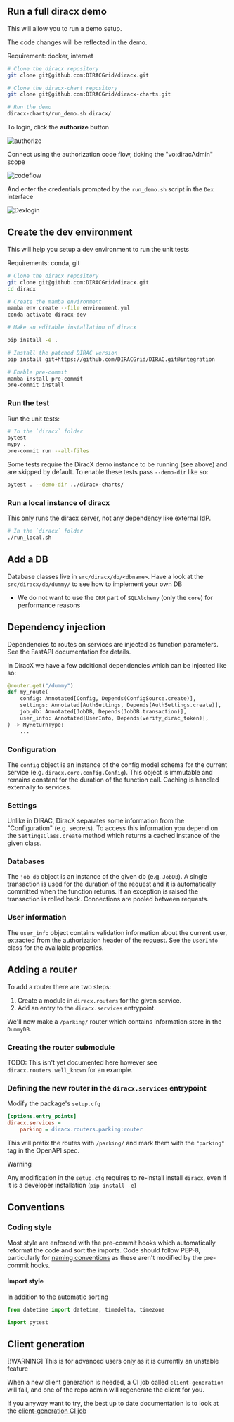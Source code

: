## Run a full diracx demo

This will allow you to run a demo setup.

The code changes will be reflected in the demo.

Requirement: docker, internet

```bash
# Clone the diracx repository
git clone git@github.com:DIRACGrid/diracx.git

# Clone the diracx-chart repository
git clone git@github.com:DIRACGrid/diracx-charts.git

# Run the demo
diracx-charts/run_demo.sh diracx/
```

To login, click the **authorize** button

![authorize](login_demo_1.png)

Connect using the authorization code flow, ticking the "vo:diracAdmin" scope

![codeflow](login_demo_2.png)

And enter the credentials prompted by the `run_demo.sh` script in the `Dex` interface

![Dexlogin](login_demo_3.png)

## Create the dev environment

This will help you setup a dev environment to run the unit tests

Requirements: conda, git

```bash
# Clone the diracx repository
git clone git@github.com:DIRACGrid/diracx.git
cd diracx

# Create the mamba environment
mamba env create --file environment.yml
conda activate diracx-dev

# Make an editable installation of diracx

pip install -e .

# Install the patched DIRAC version
pip install git+https://github.com/DIRACGrid/DIRAC.git@integration

# Enable pre-commit
mamba install pre-commit
pre-commit install
```

### Run the test

Run the unit tests:

```bash
# In the `diracx` folder
pytest
mypy .
pre-commit run --all-files
```

Some tests require the DiracX demo instance to be running (see above) and are skipped by default.
To enable these tests pass `--demo-dir` like so:

```bash
pytest . --demo-dir ../diracx-charts/
```

### Run a local instance of diracx

This only runs the diracx server, not any dependency like external IdP.


```bash
# In the `diracx` folder
./run_local.sh
```


## Add a DB

Database classes live in `src/diracx/db/<dbname>`. Have a look at the `src/diracx/db/dummy/` to see how to implement your own DB

* We do not want to use the `ORM` part of `SQLAlchemy` (only the `core`) for performance reasons


## Dependency injection

Dependencies to routes on services are injected as function parameters.
See the FastAPI documentation for details.

In DiracX we have a few additional dependencies which can be injected like so:

```python
@router.get("/dummy")
def my_route(
    config: Annotated[Config, Depends(ConfigSource.create)],
    settings: Annotated[AuthSettings, Depends(AuthSettings.create)],
    job_db: Annotated[JobDB, Depends(JobDB.transaction)],
    user_info: Annotated[UserInfo, Depends(verify_dirac_token)],
) -> MyReturnType:
    ...
```

### Configuration

The `config` object is an instance of the config model schema for the current service (e.g. `diracx.core.config.Config`).
This object is immutable and remains constant for the duration of the function call.
Caching is handled externally to services.

### Settings

Unlike in DIRAC, DiracX separates some information from the "Configuration" (e.g. secrets).
To access this information you depend on the `SettingsClass.create` method which returns a cached instance of the given class.

### Databases

The `job_db` object is an instance of the given db (e.g. `JobDB`).
A single transaction is used for the duration of the request and it is automatically committed when the function returns.
If an exception is raised the transaction is rolled back.
Connections are pooled between requests.

### User information

The `user_info` object contains validation information about the current user, extracted from the authorization header of the request.
See the `UserInfo` class for the available properties.

## Adding a router

To add a router there are two steps:

1. Create a module in `diracx.routers` for the given service.
2. Add an entry to the `diracx.services` entrypoint.

We'll now make a `/parking/` router which contains information store in the `DummyDB`.

### Creating the router submodule

TODO: This isn't yet documented here however see `diracx.routers.well_known` for an example.

### Defining the new router in the `diracx.services` entrypoint

Modify the package's `setup.cfg`

```ini
[options.entry_points]
diracx.services =
	parking = diracx.routers.parking:router
```


This will prefix the routes with `/parking/` and mark them with the `"parking"` tag in the OpenAPI spec.

> [!WARNING]
> Any modification in the `setup.cfg` requires to re-install install `diracx`, even if it is a developer installation (`pip install -e`)


## Conventions

### Coding style

Most style are enforced with the pre-commit hooks which automatically reformat the code and sort the imports.
Code should follow PEP-8, particularly for [naming conventions](https://peps.python.org/pep-0008/#prescriptive-naming-conventions) as these aren't modified by the pre-commit hooks.

#### Import style

In addition to the automatic sorting

```python
from datetime import datetime, timedelta, timezone

import pytest
```


## Client generation

[!WARNING]
This is for advanced users only as it is currently an unstable feature


When a new client generation is needed, a CI job called `client-generation` will fail, and one of the repo admin will regenerate the client for you.

If you anyway want to try, the best up to date documentation is to look at the [client-generation CI job](https://github.com/DIRACGrid/diracx/blob/main/.github/workflows/main.yml)
